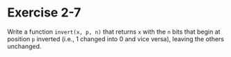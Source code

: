 # Exercise 2-7

Write a function `invert(x, p, n)` that returns `x` with the `n` bits that begin at position `p` inverted (i.e., 1 changed into 0 and vice versa), leaving the others unchanged.
